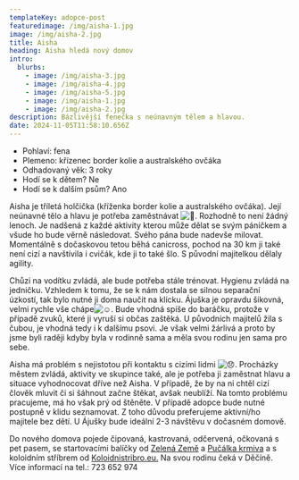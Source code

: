 ```yaml
---
templateKey: adopce-post
featuredimage: /img/aisha-1.jpg
image: /img/aisha-2.jpg
title: Aisha
heading: Aisha hledá nový domov
intro:
  blurbs:
    - image: /img/aisha-3.jpg
    - image: /img/aisha-4.jpg
    - image: /img/aisha-5.jpg
    - image: /img/aisha-1.jpg
    - image: /img/aisha-2.jpg
description: Bázlivější fenečka s neúnavným tělem a hlavou.
date: 2024-11-05T11:58:10.656Z
---
```

* P﻿ohlaví: fena
* P﻿lemeno: křízenec border kolie a australského ovčáka
* Odhadovaný věk: 3 roky
* H﻿odí se k dětem? Ne
* H﻿odí se k dalším psům? Ano

Aisha je tříletá holčička (kříženka border kolie a australského ovčáka). Její neúnavné tělo a hlavu je potřeba zaměstnávat ![🤪](https://static.xx.fbcdn.net/images/emoji.php/v9/t80/1/16/1f92a.png). Rozhodně to není žádný lenoch. Je nadšená z každé aktivity kterou může dělat se svým páníčkem a všude ho bude věrně následovat. Svého pána bude nadevše milovat. Momentálně s dočaskovou tetou běhá canicross, pochod na 30 km ji také není cizí a navštívila i cvičák, kde ji to také šlo. S původní majitelkou dělaly agility.

Chůzi [](<>)na vodítku zvládá, ale bude potřeba stále trénovat. Hygienu zvládá na jedničku. Vzhledem k tomu, že se k nám dostala se silnou separační úzkostí, tak bylo nutné ji doma naučit na klícku. Ájuška je opravdu šikovná, velmi rychle vše chápe![☺️](https://static.xx.fbcdn.net/images/emoji.php/v9/tfb/1/16/263a.png). Bude vhodná spíše do baráčku, protože v případě zvuků, které ji vyruší si občas zaštěká. U původních majitelů žila s čubou, je vhodná tedy i k dalšímu psovi. Je však velmi žárlivá a proto by jsme byli raději kdyby byla v rodinně sama a měla svou rodinu jen sama pro sebe.

Aisha má problém s nejistotou při kontaktu s cizími lidmi ![😞](https://static.xx.fbcdn.net/images/emoji.php/v9/t22/1/16/1f61e.png). Procházky městem zvládá, aktivity ve skupince také, ale je potřeba ji zaměstnat hlavu a situace vyhodnocovat dříve než Aisha. V případě, že by na ni chtěl cizí člověk mluvit či si šáhnout začne štěkat, avšak neublíží. Na tomto problému pracujeme, má ho však prý od štěněte. V případě adopce bude nutné postupně v klidu seznamovat. Z toho důvodu preferujeme aktivní/ho majitele bez dětí. U Ájušky bude ideální 2-3 návštěvu v dočasném domově.

Do nového domova pojede čipovaná, kastrovaná, odčervená, očkovaná s pet pasem, se startovacími balíčky od [Zelená Země](https://www.zelenazeme.cz/) a [Pučálka krmiva](https://www.krmiva-pucalka.cz/) a s koloidním stříbrem od [Koloidnistribro.eu.](https://koloidnistribro.eu/) Na svou rodinu čeká v Děčíně. Více informací na tel.: 723 652 974
